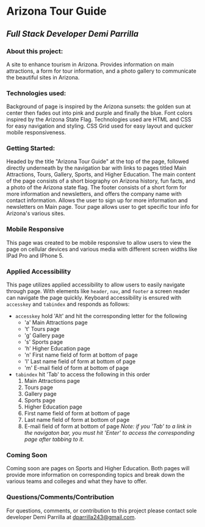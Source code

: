 # Arizona Tour Guide

## *Full Stack Developer Demi Parrilla*

### About this project:
A site to enhance tourism in Arizona. Provides information on main attractions, a form for tour information, and a photo gallery to communicate the beautiful sites in Arizona.

### Technologies used:
Background of page is inspired by the Arizona sunsets: the golden sun at center then fades out into pink and purple and finally the blue. Font colors inspired by the Arizona State Flag. Technologies used are HTML and CSS for easy navigation and styling. CSS Grid used for easy layout and quicker mobile responsiveness.

### Getting Started:
Headed by the title "Arizona Tour Guide" at the top of the page, followed directly underneath by the navigation bar with links to pages titled Main Attractions, Tours, Gallery, Sports, and Higher Education. The main content of the page consists of a short biography on Arizona history, fun facts, and a photo of the Arizona state flag. The footer consists of a short form for more information and newsletters, and offers the company name with contact information. Allows the user to sign up for more information and newsletters on Main page. Tour page allows user to get specific tour info for Arizona's various sites. 

### Mobile Responsive
This page was created to be mobile responsive to allow users to view the page on cellular devices and various media with different screen widths like IPad Pro and IPhone 5.

### Applied Accessibility
This page utilizes applied accessibility to allow users to easily navigate through page. With elements like `header`, `nav`, and `footer` a screen reader can navigate the page quickly. Keyboard accessibility is ensured with `accesskey` and `tabindex` and responds as follows:
+ `accesskey` hold 'Alt' and hit the corresponding letter for the following
    + 'a' Main Attractions page
    + 't' Tours page
    + 'g' Gallery page
    + 's' Sports page
    + 'h' Higher Education page
    + 'n' First name field of form at bottom of page
    + 'l' Last name field of form at bottom of page
    + 'm' E-mail field of form at bottom of page
+ `tabindex` hit 'Tab' to access the following in this order
    1. Main Attractions page
    2. Tours page
    3. Gallery page
    4. Sports page
    5. Higher Education page
    6. First name field of form at bottom of page
    7. Last name field of form at bottom of page
    8. E-mail field of form at bottom of page
    *Note: if you 'Tab' to a link in the navigaton bar, you must hit 'Enter' to access the corresponding page after tabbing to it.*
 
### Coming Soon
Coming soon are pages on Sports and Higher Education. Both pages will provide more information on corresponding topics and break down the various teams and colleges and what they have to offer. 

### Questions/Comments/Contribution
For questions, comments, or contribution to this project please contact sole developer Demi Parrilla at dparrilla243@gmail.com.




